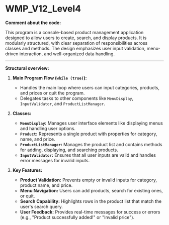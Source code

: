 # WMP_V12_Level4

**Comment about the code:**

This program is a console-based product management application designed to allow users to create, search, and display products. It is modularly structured, with clear separation of responsibilities across classes and methods. The design emphasizes user input validation, menu-driven interaction, and well-organized data handling.

---

**Structural overview:**
1. **Main Program Flow (`while (true)`):**
   - Handles the main loop where users can input categories, products, and prices or quit the program.
   - Delegates tasks to other components like `MenuDisplay`, `InputValidator`, and `ProductListManager`.

2. **Classes:**
   - **`MenuDisplay`:** Manages user interface elements like displaying menus and handling user options.
   - **`Product`:** Represents a single product with properties for category, name, and price.
   - **`ProductListManager`:** Manages the product list and contains methods for adding, displaying, and searching products.
   - **`InputValidator`:** Ensures that all user inputs are valid and handles error messages for invalid inputs.

3. **Key Features:**
   - **Product Validation:** Prevents empty or invalid inputs for category, product name, and price.
   - **Menu Navigation:** Users can add products, search for existing ones, or quit.
   - **Search Capability:** Highlights rows in the product list that match the user's search query.
   - **User Feedback:** Provides real-time messages for success or errors (e.g., "Product successfully added!" or "Invalid price").



